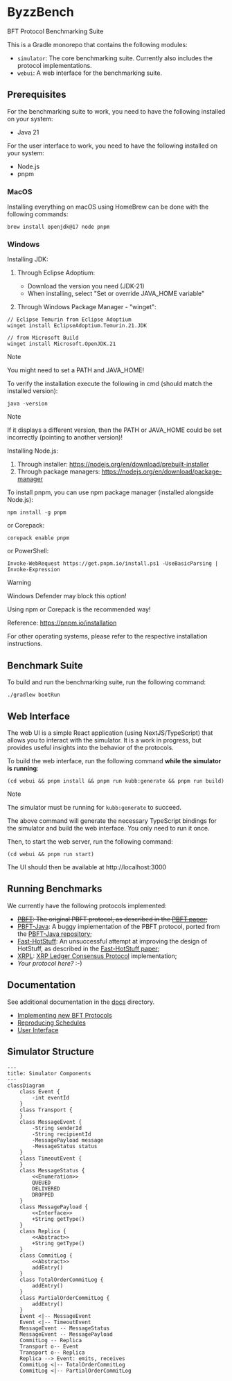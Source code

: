 # ByzzBench

BFT Protocol Benchmarking Suite

This is a Gradle monorepo that contains the following modules:

- `simulator`: The core benchmarking suite. Currently also includes the protocol implementations.
- `webui`: A web interface for the benchmarking suite.

## Prerequisites

For the benchmarking suite to work, you need to have the following installed on your system:

- Java 21

For the user interface to work, you need to have the following installed on your system:

- Node.js
- pnpm

### MacOS

Installing everything on macOS using HomeBrew can be done with the following commands:

```
brew install openjdk@17 node pnpm
```

### Windows

Installing JDK:

1. Through Eclipse Adoptium:

   - Download the version you need (JDK-21)
   - When installing, select "Set or override JAVA_HOME variable"

2. Through Windows Package Manager - "winget":

```
// Eclipse Temurin from Eclipse Adoptium
winget install EclipseAdoptium.Temurin.21.JDK

// from Microsoft Build
winget install Microsoft.OpenJDK.21
```

> [!NOTE]
> You might need to set a PATH and JAVA_HOME!

To verify the installation execute the following in cmd (should match the installed version):

```
java -version
```

> [!NOTE]
> If it displays a different version, then the PATH or JAVA_HOME could be set incorrectly (pointing to another version)!

Installing Node.js:

1. Through installer: https://nodejs.org/en/download/prebuilt-installer
2. Through package managers: https://nodejs.org/en/download/package-manager

To install pnpm, you can use npm package manager (installed alongside Node.js):

```
npm install -g pnpm
```

or Corepack:

```
corepack enable pnpm
```

or PowerShell:

```
Invoke-WebRequest https://get.pnpm.io/install.ps1 -UseBasicParsing | Invoke-Expression
```

> [!WARNING]
> Windows Defender may block this option!
>
> Using npm or Corepack is the recommended way!

Reference: https://pnpm.io/installation

For other operating systems, please refer to the respective installation instructions.

## Benchmark Suite

To build and run the benchmarking suite, run the following command:

```
./gradlew bootRun
```

## Web Interface

The web UI is a simple React application (using NextJS/TypeScript) that allows you to interact with the simulator. It is
a work in progress, but provides useful insights into the behavior of the protocols.

To build the web interface, run the following command **while the simulator is running**:

```
(cd webui && pnpm install && pnpm run kubb:generate && pnpm run build)
```

> [!NOTE]
> The simulator must be running for `kubb:generate` to succeed.

The above command will generate the necessary TypeScript bindings for the simulator and build the web interface. You
only need to run it once.

Then, to start the web server, run the following command:

```
(cd webui && pnpm run start)
```

The UI should then be available at http://localhost:3000

## Running Benchmarks

We currently have the following protocols implemented:

- ~~[PBFT](simulator/src/main/java/byzzbench/simulator/protocols/pbft/PbftReplica.java): The original PBFT protocol, as
  described in
  the [PBFT paper](https://www.microsoft.com/en-us/research/publication/practical-byzantine-fault-tolerance/);~~
- [PBFT-Java](simulator/src/main/java/byzzbench/simulator/protocols/pbft_java/PbftReplica.java): A buggy implementation
  of the PBFT protocol, ported from the [PBFT-Java repository](https://github.com/caojohnny/pbft-java);
- [Fast-HotStuff](simulator/src/main/java/byzzbench/simulator/protocols/fasthotstuff/FastHotStuffReplica.java): An
  unsuccessful attempt at improving the design of HotStuff, as described in
  the [Fast-HotStuff paper](https://arxiv.org/abs/2010.11454);
- [XRPL](simulator/src/main/java/byzzbench/simulator/protocols/xrpl/XRPLReplica.java): [XRP Ledger Consensus Protocol](https://xrpl.org/docs/concepts/consensus-protocol/consensus-research.html)
  implementation;
- *Your protocol here?* :-)

## Documentation

See additional documentation in the [docs](docs) directory.

- [Implementing new BFT Protocols](docs/implementing-protocols.md)
- [Reproducing Schedules](docs/reproducing-schedules.md)
- [User Interface](docs/user-interface.md)

## Simulator Structure

```mermaid
---
title: Simulator Components
---
classDiagram
    class Event {
        -int eventId
    }
    class Transport {
    }
    class MessageEvent {
        -String senderId
        -String recipientId
        -MessagePayload message
        -MessageStatus status
    }
    class TimeoutEvent {
    }
    class MessageStatus {
        <<Enumeration>>
        QUEUED
        DELIVERED
        DROPPED
    }
    class MessagePayload {
        <<Interface>>
        +String getType()
    }
    class Replica {
        <<Abstract>>
        +String getType()
    }
    class CommitLog {
        <<Abstract>>
        addEntry()
    }
    class TotalOrderCommitLog {
        addEntry()
    }
    class PartialOrderCommitLog {
        addEntry()
    }
    Event <|-- MessageEvent
    Event <|-- TimeoutEvent
    MessageEvent -- MessageStatus
    MessageEvent -- MessagePayload
    CommitLog -- Replica
    Transport o-- Event
    Transport o-- Replica
    Replica --> Event: emits, receives
    CommitLog <|-- TotalOrderCommitLog
    CommitLog <|-- PartialOrderCommitLog
```
